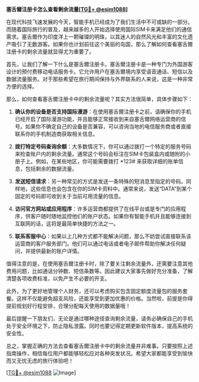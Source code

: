 **塞舌爾注册卡怎么查看剩余流量[[TG💪+ @esim1088](https://t.me/s/esim1088)]**

在现代科技飞速发展的今天，智能手机已经成为了我们生活中不可或缺的一部分。而随着国际旅行的普及，越来越多的人开始选择使用国际SIM卡来满足他们的通信需求。塞舌爾作为印度洋上一颗璀璨的明珠，以其迷人的自然风光和丰富的文化遗产吸引了无数游客。如果你也计划前往这个美丽的岛国，那么了解如何查看塞舌爾注册卡的剩余流量就显得尤为重要了。

首先，让我们了解一下什么是塞舌爾注册卡。塞舌爾注册卡是一种专门为外国游客设计的预付费移动电话服务卡。它允许用户在塞舌爾境内享受语音通话、短信以及数据流量服务。对于那些希望在旅行期间保持与外界联系的人来说，这是一种非常方便的选择。

那么，如何查看塞舌爾注册卡中的剩余流量呢？其实方法很简单，具体步骤如下：

1. **确认你的设备是否支持国际漫游**：在使用塞舌爾注册卡之前，请确保你的手机已经开启了国际漫游功能，并且能够正常接收到来自塞舌爾网络运营商的信号。如果你不确定自己的设备是否兼容，可以咨询当地的电信服务商或者直接联系你的手机制造商获取相关信息。

2. **拨打特定号码查询余额**：大多数情况下，你可以通过拨打一个特定的服务号码来检查账户内的剩余流量。通常这个号码会标注在SIM卡包装盒内或随附的小册子上。例如，在某些地区，你可能需要拨打 *123# 来获取详细的账单信息，包括剩余的数据流量。

3. **发送短信请求**：另一种常见的方式是发送一条特殊的短消息至指定的号码。同样地，这些信息也会包含在你的SIM卡资料中。通常来说，发送“DATA”到某个固定的号码即可收到关于当前可用流量的信息。

4. **访问官方网站或应用程序**：许多运营商都提供了在线平台或是专门的应用程序，供客户随时随地监控他们的账户状态。如果你有智能手机并且能够连接到互联网的话，这将是最简单快捷的方法之一。

5. **联系客服中心**：如果以上几种方式都不能解决问题，那么不妨尝试直接联系该运营商的客户服务部门。他们可以通过电话或者电子邮件帮助你解决任何疑问，并提供最新的账户详情。

值得注意的是，在使用塞舌爾注册卡时，除了要关注剩余流量外，还需要注意其他费用问题，比如通话分钟数、短信条数等。因此建议大家事先做好充分准备，了解清楚各项收费标准，以免产生不必要的开支。

此外，为了更好地管理个人财务，还可以考虑购买包含固定额度流量包的服务套餐。这样不仅能避免超支风险，还能享受到更加优惠的价格。当然啦，前提是你得提前规划好行程安排，合理分配每天使用的数据量哦！

最后提醒一下朋友们，无论是通过哪种途径查询剩余流量，请务必确保自己的手机处于安全环境之下，防止隐私泄露。同时也要记得定期更新软件版本，提高系统的安全性。

总之，掌握正确的方法去查看塞舌爾注册卡中的剩余流量并非难事。只要按照上述指南操作，相信每位用户都能够轻松应对各种突发状况。希望大家都能享受到愉快而又无忧无虑的旅行体验吧！

[[TG💪+ @esim1088](https://t.me/s/esim1088) ![Image](https://i.postimg.cc/4NQfJmqS/Snipaste-2025-05-13-00-14-12.png)]